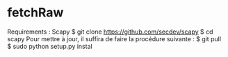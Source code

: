 # fetchRaw


Requirements :
Scapy
$ git clone https://github.com/secdev/scapy
$ cd scapy
Pour mettre à jour, il suffira de faire la procédure suivante :
$ git pull
$ sudo python setup.py instal
